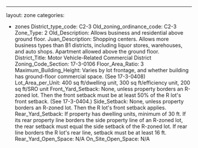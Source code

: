 ---
layout: zone
categories: 
  - zones
District_type_code: C2-3
Old_zoning_ordinance_code: C2-3
Zone_Type: 2
Old_Description: Allows business and residential above ground floor.
Juan_Description: Shopping centers. Allows more business types than B1 districts, including liquor stores, warehouses, and auto shops. Apartment allowed above the ground floor.
District_Title: Motor Vehicle-Related Commercial District
Zoning_Code_Section: 17-3-0106
Floor_Area_Ratio: 3
Maximum_Building_Height: Varies by lot frontage, and whether building has ground-floor commercial space. (See 17-3-0408)
Lot_Area_per_Unit: 400 sq ft/dwelling unit, 300 sq ft/efficiency unit, 200 sq ft/SRO unit
Front_Yard_Setback: None, unless property borders an R-zoned lot. Then the front setback must be at least 50% of the R lot's front setback. (See 17-3-0404.)
Side_Setback: None, unless property borders an R-zoned lot. Then the R lot's front setback applies.
Rear_Yard_Setback: If property has dwelling units, minimum of 30 ft. If its rear property line borders the side property line of an R-zoned lot, the rear setback must equal the side setback of the R-zoned lot. If rear line borders the R lot's rear line, setback must be at least 16 ft.
Rear_Yard_Open_Space: N/A
On_Site_Open_Space: N/A
